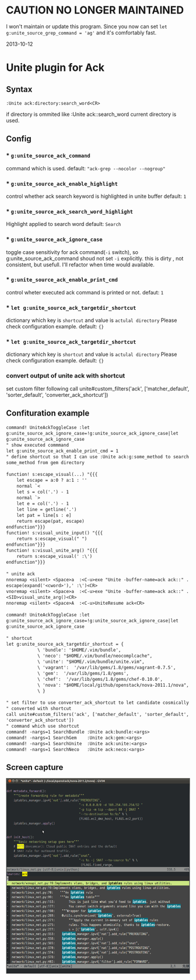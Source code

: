 CAUTION NO LONGER MAINTAINED
==================================
I won't maintain or update this program.
Since you now can set `let g:unite_source_grep_command = 'ag'` and it's comfortably fast.

2013-10-12

Unite plugin for Ack
==================================
Syntax
----------------------------------

    :Unite ack:directory:search_word<CR>

if directory is ommited like
    :Unite ack::search_word<CR>
current directory is used.

Config
----------------------------------

### * `g:unite_source_ack_command`
command which is used.
default: `"ack-grep --nocolor --nogroup"`

### * `g:unite_source_ack_enable_highlight`
control whether ack search keyword is highlighted in unite buffer
default: `1`

### * `g:unite_source_ack_search_word_highlight`
Highlight applied to search word
default: `Search`

### * `g:unite_source_ack_ignore_case`
toggle case sensitivity for ack command(`-i` switch),
so g:unite_source_ack_command shoud not set `-i` explicitly.
this is dirty , not consistent, but usefull.
I'll refactor when time would available.

### * `g:unite_source_ack_enable_print_cmd`
control wheter executed ack command is printed or not.
defaut: `1`

### * `let g:unite_source_ack_targetdir_shortcut`
dictionary which key is `shortcut` and value is `actulal directory`
Please check configuration example.
default: `{}`

### * `let g:unite_source_ack_targetdir_shortcut`
dictionary which key is `shortcut` and value is `actulal directory`
Please check configuration example.
default: `{}`

### convert output of unite ack with shortcut
set custom filter following
    call unite#custom_filters('ack', ['matcher_default', 'sorter_default', 'converter_ack_shortcut'])

Confituration example
----------------------------------

    command! UniteAckToggleCase :let g:unite_source_ack_ignore_case=!g:unite_source_ack_ignore_case|let g:unite_source_ack_ignore_case
    " show executed commmand
    let g:unite_source_ack_enable_print_cmd = 1
    " define shortcut so that I can use :Unite ack:g:some_method to search some_method from gem directory

    function! s:escape_visual(...) "{{{
        let escape = a:0 ? a:1 : ''
        normal `<
        let s = col('.') - 1
        normal `>
        let e = col('.') - 1
        let line = getline('.')
        let pat = line[s : e]
        return escape(pat, escape)
    endfunction"}}}
    function! s:visual_unite_input() "{{{
        return s:escape_visual(" ")
    endfunction"}}}
    function! s:visual_unite_arg() "{{{
        return s:escape_visual(' :\')
    endfunction"}}}

    " unite ack
    nnoremap <silent> <Space>a  :<C-u>exe "Unite -buffer-name=ack ack::" . escape(expand('<cword>'),' :\')<CR>
    vnoremap <silent> <Space>a  :<C-u>exe "Unite -buffer-name=ack ack::" . <SID>visual_unite_arg()<CR>
    nnoremap <silent> <Space>A  :<C-u>UniteResume ack<CR>

    command! UniteAckToggleCase :let g:unite_source_ack_ignore_case=!g:unite_source_ack_ignore_case|let g:unite_source_ack_ignore_case

    " shortcut
    let g:unite_source_ack_targetdir_shortcut = {
                \ 'bundle': '$HOME/.vim/bundle',
                \ 'neco': "$HOME/.vim/bundle/neocomplcache",
                \ 'unite': "$HOME/.vim/bundle/unite.vim",
                \ 'vagrant':  '/var/lib/gems/1.8/gems/vagrant-0.7.5',
                \ 'gem':  '/var/lib/gems/1.8/gems',
                \ 'chef':  '/var/lib/gems/1.8/gems/chef-0.10.0',
                \ 'nova': "$HOME/local/github/openstack/nova-2011.1/nova",
                \ }

    " set filter to use converter_ack_shortcut to let candidate cosmically
    " converted with shortcut
    call unite#custom_filters('ack', ['matcher_default', 'sorter_default', 'converter_ack_shortcut'])
    " command which use shortcut
    command! -nargs=1 SearchBundle :Unite ack:bundle:<args>
    command! -nargs=1 SearchGem    :Unite ack:gem:<args>
    command! -nargs=1 SearchUnite  :Unite ack:unite:<args>
    command! -nargs=1 SearchNeco   :Unite ack:neco:<args>

Screen capture
-----------------------------------------------------------------
![vim-unite-ack.png](https://github.com/t9md/t9md/raw/master/img/vim-unite-ack.png)

